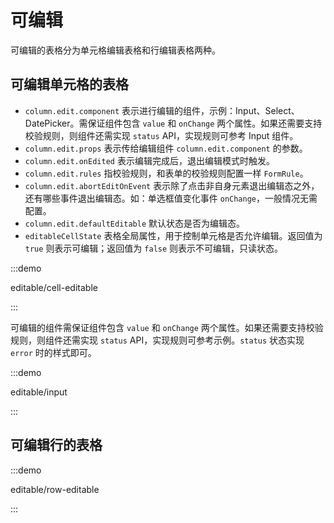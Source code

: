 # 可编辑

可编辑的表格分为单元格编辑表格和行编辑表格两种。

## 可编辑单元格的表格

- `column.edit.component` 表示进行编辑的组件，示例：Input、Select、DatePicker。需保证组件包含 `value` 和 `onChange` 两个属性。如果还需要支持校验规则，则组件还需实现 `status` API，实现规则可参考 Input 组件。
- `column.edit.props` 表示传给编辑组件 `column.edit.component` 的参数。
- `column.edit.onEdited` 表示编辑完成后，退出编辑模式时触发。
- `column.edit.rules` 指校验规则，和表单的校验规则配置一样 `FormRule`。
- `column.edit.abortEditOnEvent` 表示除了点击非自身元素退出编辑态之外，还有哪些事件退出编辑态。如：单选框值变化事件 `onChange`，一般情况无需配置。
- `column.edit.defaultEditable` 默认状态是否为编辑态。
- `editableCellState` 表格全局属性，用于控制单元格是否允许编辑。返回值为 `true` 则表示可编辑；返回值为 `false` 则表示不可编辑，只读状态。

:::demo

editable/cell-editable

:::

可编辑的组件需保证组件包含 `value` 和 `onChange` 两个属性。如果还需要支持校验规则，则组件还需实现 `status` API，实现规则可参考示例。`status` 状态实现`error` 时的样式即可。

:::demo

editable/input

:::

## 可编辑行的表格

:::demo

editable/row-editable

:::
